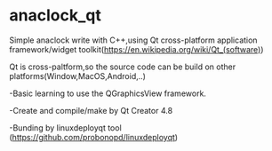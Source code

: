 # anaclock_qt

Simple anaclock write with C++,using Qt  cross-platform application framework/widget toolkit(https://en.wikipedia.org/wiki/Qt_(software))

Qt is cross-paltform,so the source code can be build on other platforms(Window,MacOS,Android,..)

-Basic learning to use the QGraphicsView framework.

-Create and compile/make by Qt Creator 4.8

-Bunding by linuxdeployqt tool (https://github.com/probonopd/linuxdeployqt)
